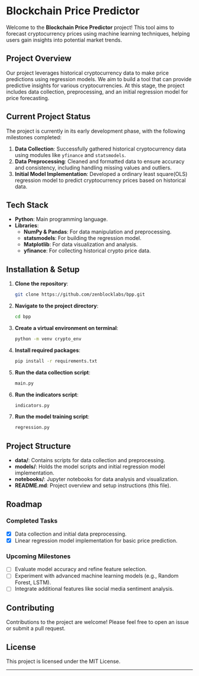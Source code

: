 # Blockchain Price Predictor

Welcome to the **Blockchain Price Predictor** project! This tool aims to forecast cryptocurrency prices using machine learning techniques, helping users gain insights into potential market trends.

## Project Overview

Our project leverages historical cryptocurrency data to make price predictions using regression models. We aim to build a tool that can provide predictive insights for various cryptocurrencies. At this stage, the project includes data collection, preprocessing, and an initial regression model for price forecasting.

## Current Project Status

The project is currently in its early development phase, with the following milestones completed:

1. **Data Collection**: Successfully gathered historical cryptocurrency data using modules like `yfinance` and `statsmodels`.
2. **Data Preprocessing**: Cleaned and formatted data to ensure accuracy and consistency, including handling missing values and outliers.
3. **Initial Model Implementation**: Developed a ordinary least square(OLS) regression model to predict cryptocurrency prices based on historical data.

## Tech Stack

- **Python**: Main programming language.
- **Libraries**:
  - **NumPy & Pandas**: For data manipulation and preprocessing.
  - **statsmodels**: For building the regression model.
  - **Matplotlib**: For data visualization and analysis.
  - **yfinance**: For collecting historical crypto price data.

## Installation & Setup

1. **Clone the repository**:
   ```bash
   git clone https://github.com/zenblocklabs/bpp.git
   ```
2. **Navigate to the project directory**:
   ```bash
   cd bpp
   ```
3. **Create a virtual environment on terminal**:
   ```bash
   python -m venv crypto_env
   ```
4. **Install required packages**:
   ```bash
   pip install -r requirements.txt
   ```
5. **Run the data collection script**:
   ```bash
   main.py
   ```
6. **Run the indicators script**:
   ```bash
   indicators.py
   ```
7. **Run the model training script**:
   ```bash
   regression.py
   ```

## Project Structure

- **data/**: Contains scripts for data collection and preprocessing.
- **models/**: Holds the model scripts and initial regression model implementation.
- **notebooks/**: Jupyter notebooks for data analysis and visualization.
- **README.md**: Project overview and setup instructions (this file).

## Roadmap

### Completed Tasks
- [x] Data collection and initial data preprocessing.
- [x] Linear regression model implementation for basic price prediction.

### Upcoming Milestones
- [ ] Evaluate model accuracy and refine feature selection.
- [ ] Experiment with advanced machine learning models (e.g., Random Forest, LSTM).
- [ ] Integrate additional features like social media sentiment analysis.

## Contributing

Contributions to the project are welcome! Please feel free to open an issue or submit a pull request.

## License

This project is licensed under the MIT License.

---
